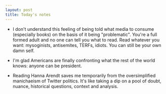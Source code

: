 ```yaml
---
layout: post
title: Today's notes
---
```


* I don't understand this feeling of being told what media to consume (especially books) on the basis of it being "problematic". You're a full formed adult and no one can tell you what to read. Read whatever you want: mysoginists, antisemites, TERFs, idiots. You can still be your own damn self.

* I'm glad Americans are finally confronting what the rest of the world knows: anyone can be president. 

* Reading Hanna Arendt saves me temporarily from the oversimplified manichaeism of Twitter politics. It's like taking a dip on a pool of doubt, nuance, historical questions, context and analysis. 

